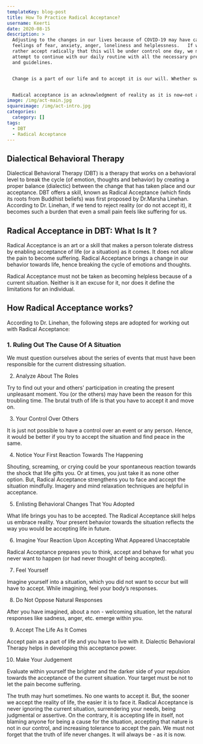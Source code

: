 ```yaml
---
templateKey: blog-post
title: How To Practice Radical Acceptance?
username: Keerti
date: 2020-08-15
description: >
  Adjusting to the changes in our lives because of COVID-19 may have caused
  feelings of fear, anxiety, anger, loneliness and helplessness.   If we could
  rather accept radically that this will be under control one day, we must
  attempt to continue with our daily routine with all the necessary precautions
  and guidelines.


  Change is a part of our life and to accept it is our will. Whether sweet or bitter, we have to and we must accept it. We readily embrace the sweetness (like; the birth of a baby, scoring well in a test, getting an unexpected increase in salary, etc.) of life. But, when it comes to bitterness (e.g. death of a loved one, losing a job, divorce, etc.), we simply deny it.  


  Radical acceptance is an acknowledgment of reality as it is now—not as we wish it were, not as we think it should be, but as it is in the present moment with all of its flaws.  There are instances when a person starts blaming themselves for a particular consequence and starts a pattern of self-sabotaging. This is because of the cycle of affected emotions, thoughts and finally behavior. The individual, in any condition, is not ready to accept what has happened to them. It’s important to remember the current situation before us is a complex outcome of various small events, linked to each other. We should not blame anyone for it. Rather, we should accept it completely.
image: /img/act-main.jpg
squareimage: /img/act-intro.jpg
categories:
  category: []
tags:
  - DBT
  - Radical Acceptance
---
```

## Dialectical Behavioral Therapy

Dialectical Behavioral Therapy (DBT) is a therapy that works on a behavioral level to break the cycle (of emotion, thoughts and behavior) by creating a proper balance (dialectic) between the change that has taken place and our acceptance. DBT offers a skill, known as Radical Acceptance (which finds its roots from Buddhist beliefs) was first proposed by Dr.Marsha Linehan. According to Dr. Linehan, if we tend to reject reality (or do not accept it), it becomes such a burden that even a small pain feels like suffering for us.

## Radical Acceptance in DBT: What Is It ?

Radical Acceptance is an art or a skill that makes a person tolerate distress by enabling acceptance of life (or a situation) as it comes. It does not allow the pain to become suffering. Radical Acceptance brings a change in our behavior towards life, hence breaking the cycle of emotions and thoughts.

Radical Acceptance must not be taken as becoming helpless because of a current situation. Neither is it an excuse for it, nor does it define the limitations for an individual.

## How Radical Acceptance works?

According to Dr. Linehan, the following steps are adopted for working out with Radical Acceptance:

### 1. Ruling Out The Cause Of A Situation

We must question ourselves about the series of events that must have been responsible for the current distressing situation.

2. Analyze About The Roles

Try to find out your and others' participation in creating the present unpleasant moment. You (or the others) may have been the reason for this troubling time. The brutal truth of life is that you have to accept it and move on.

3. Your Control Over Others

It is just not possible to have a control over an event or any person. Hence, it would be better if you try to accept the situation and find peace in the same.

4. Notice Your First Reaction Towards The Happening

Shouting, screaming, or crying could be your spontaneous reaction towards the shock that life gifts you. Or at times, you just take it as none other option. But, Radical Acceptance strengthens you to face and accept the situation mindfully. Imagery and mind relaxation techniques are helpful in acceptance.

5. Enlisting Behavioral Changes That You Adopted

What life brings you has to be accepted. The Radical Acceptance skill helps us embrace reality. Your present behavior towards the situation reflects the way you would be accepting life in future.

6. Imagine Your Reaction Upon Accepting What Appeared Unacceptable

Radical Acceptance prepares you to think, accept and behave for what you never want to happen (or had never thought of being accepted).

7. Feel Yourself

Imagine yourself into a situation, which you did not want to occur but will have to accept. While imagining, feel your body’s responses.

8. Do Not Oppose Natural Responses

After you have imagined, about a non - welcoming situation, let the natural responses like sadness, anger, etc. emerge within you.

9. Accept The Life As It Comes

Accept pain as a part of life and you have to live with it. Dialectic Behavioral Therapy helps in developing this acceptance power.

10. Make Your Judgement

Evaluate within yourself the brighter and the darker side of your repulsion towards the acceptance of the current situation. Your target must be not to let the pain become suffering.

The truth may hurt sometimes. No one wants to accept it. But, the sooner we accept the reality of life, the easier it is to face it. Radical Acceptance is never ignoring the current situation, surrendering your needs, being judgmental or assertive. On the contrary, it is accepting life in itself, not blaming anyone for being a cause for the situation, accepting that nature is not in our control, and increasing tolerance to accept the pain. We must not forget that the truth of life never changes. It will always be - as it is now.